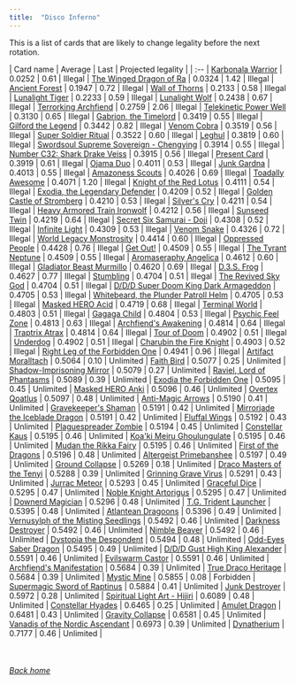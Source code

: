 ```yaml
---
title:  "Disco Inferno"
---
```


This is a list of cards that are likely to change legality before the next rotation.

| Card name | Average | Last | Projected legality |
| :-- |
[Karbonala Warrior](https://db.ygoprodeck.com/card/?search=Karbonala%20Warrior) | 0.0252 | 0.61 | Illegal |
[The Winged Dragon of Ra](https://db.ygoprodeck.com/card/?search=The%20Winged%20Dragon%20of%20Ra) | 0.0324 | 1.42 | Illegal |
[Ancient Forest](https://db.ygoprodeck.com/card/?search=Ancient%20Forest) | 0.1947 | 0.72 | Illegal |
[Wall of Thorns](https://db.ygoprodeck.com/card/?search=Wall%20of%20Thorns) | 0.2133 | 0.58 | Illegal |
[Lunalight Tiger](https://db.ygoprodeck.com/card/?search=Lunalight%20Tiger) | 0.2233 | 0.59 | Illegal |
[Lunalight Wolf](https://db.ygoprodeck.com/card/?search=Lunalight%20Wolf) | 0.2438 | 0.67 | Illegal |
[Terrorking Archfiend](https://db.ygoprodeck.com/card/?search=Terrorking%20Archfiend) | 0.2759 | 2.06 | Illegal |
[Telekinetic Power Well](https://db.ygoprodeck.com/card/?search=Telekinetic%20Power%20Well) | 0.3130 | 0.65 | Illegal |
[Gabrion, the Timelord](https://db.ygoprodeck.com/card/?search=Gabrion,%20the%20Timelord) | 0.3419 | 0.55 | Illegal |
[Gilford the Legend](https://db.ygoprodeck.com/card/?search=Gilford%20the%20Legend) | 0.3442 | 0.82 | Illegal |
[Venom Cobra](https://db.ygoprodeck.com/card/?search=Venom%20Cobra) | 0.3519 | 0.56 | Illegal |
[Super Soldier Ritual](https://db.ygoprodeck.com/card/?search=Super%20Soldier%20Ritual) | 0.3522 | 0.60 | Illegal |
[Leghul](https://db.ygoprodeck.com/card/?search=Leghul) | 0.3819 | 0.60 | Illegal |
[Swordsoul Supreme Sovereign - Chengying](https://db.ygoprodeck.com/card/?search=Swordsoul%20Supreme%20Sovereign%20-%20Chengying) | 0.3914 | 0.55 | Illegal |
[Number C32: Shark Drake Veiss](https://db.ygoprodeck.com/card/?search=Number%20C32:%20Shark%20Drake%20Veiss) | 0.3915 | 0.56 | Illegal |
[Present Card](https://db.ygoprodeck.com/card/?search=Present%20Card) | 0.3919 | 0.61 | Illegal |
[Ojama Duo](https://db.ygoprodeck.com/card/?search=Ojama%20Duo) | 0.4011 | 0.53 | Illegal |
[Junk Gardna](https://db.ygoprodeck.com/card/?search=Junk%20Gardna) | 0.4013 | 0.55 | Illegal |
[Amazoness Scouts](https://db.ygoprodeck.com/card/?search=Amazoness%20Scouts) | 0.4026 | 0.69 | Illegal |
[Toadally Awesome](https://db.ygoprodeck.com/card/?search=Toadally%20Awesome) | 0.4071 | 1.20 | Illegal |
[Knight of the Red Lotus](https://db.ygoprodeck.com/card/?search=Knight%20of%20the%20Red%20Lotus) | 0.4111 | 0.54 | Illegal |
[Exodia, the Legendary Defender](https://db.ygoprodeck.com/card/?search=Exodia,%20the%20Legendary%20Defender) | 0.4209 | 0.52 | Illegal |
[Golden Castle of Stromberg](https://db.ygoprodeck.com/card/?search=Golden%20Castle%20of%20Stromberg) | 0.4210 | 0.53 | Illegal |
[Silver's Cry](https://db.ygoprodeck.com/card/?search=Silver's%20Cry) | 0.4211 | 0.54 | Illegal |
[Heavy Armored Train Ironwolf](https://db.ygoprodeck.com/card/?search=Heavy%20Armored%20Train%20Ironwolf) | 0.4212 | 0.56 | Illegal |
[Sunseed Twin](https://db.ygoprodeck.com/card/?search=Sunseed%20Twin) | 0.4219 | 0.64 | Illegal |
[Secret Six Samurai - Doji](https://db.ygoprodeck.com/card/?search=Secret%20Six%20Samurai%20-%20Doji) | 0.4308 | 0.52 | Illegal |
[Infinite Light](https://db.ygoprodeck.com/card/?search=Infinite%20Light) | 0.4309 | 0.53 | Illegal |
[Venom Snake](https://db.ygoprodeck.com/card/?search=Venom%20Snake) | 0.4326 | 0.72 | Illegal |
[World Legacy Monstrosity](https://db.ygoprodeck.com/card/?search=World%20Legacy%20Monstrosity) | 0.4414 | 0.60 | Illegal |
[Oppressed People](https://db.ygoprodeck.com/card/?search=Oppressed%20People) | 0.4428 | 0.76 | Illegal |
[Get Out!](https://db.ygoprodeck.com/card/?search=Get%20Out!) | 0.4509 | 0.55 | Illegal |
[The Tyrant Neptune](https://db.ygoprodeck.com/card/?search=The%20Tyrant%20Neptune) | 0.4509 | 0.55 | Illegal |
[Aromaseraphy Angelica](https://db.ygoprodeck.com/card/?search=Aromaseraphy%20Angelica) | 0.4612 | 0.60 | Illegal |
[Gladiator Beast Murmillo](https://db.ygoprodeck.com/card/?search=Gladiator%20Beast%20Murmillo) | 0.4620 | 0.69 | Illegal |
[D.3.S. Frog](https://db.ygoprodeck.com/card/?search=D.3.S.%20Frog) | 0.4627 | 0.77 | Illegal |
[Stumbling](https://db.ygoprodeck.com/card/?search=Stumbling) | 0.4704 | 0.51 | Illegal |
[The Revived Sky God](https://db.ygoprodeck.com/card/?search=The%20Revived%20Sky%20God) | 0.4704 | 0.51 | Illegal |
[D/D/D Super Doom King Dark Armageddon](https://db.ygoprodeck.com/card/?search=D/D/D%20Super%20Doom%20King%20Dark%20Armageddon) | 0.4705 | 0.53 | Illegal |
[Whitebeard, the Plunder Patroll Helm](https://db.ygoprodeck.com/card/?search=Whitebeard,%20the%20Plunder%20Patroll%20Helm) | 0.4705 | 0.53 | Illegal |
[Masked HERO Acid](https://db.ygoprodeck.com/card/?search=Masked%20HERO%20Acid) | 0.4719 | 0.68 | Illegal |
[Terminal World](https://db.ygoprodeck.com/card/?search=Terminal%20World) | 0.4803 | 0.51 | Illegal |
[Gagaga Child](https://db.ygoprodeck.com/card/?search=Gagaga%20Child) | 0.4804 | 0.53 | Illegal |
[Psychic Feel Zone](https://db.ygoprodeck.com/card/?search=Psychic%20Feel%20Zone) | 0.4813 | 0.63 | Illegal |
[Archfiend's Awakening](https://db.ygoprodeck.com/card/?search=Archfiend's%20Awakening) | 0.4814 | 0.64 | Illegal |
[Traptrix Atrax](https://db.ygoprodeck.com/card/?search=Traptrix%20Atrax) | 0.4814 | 0.64 | Illegal |
[Tour of Doom](https://db.ygoprodeck.com/card/?search=Tour%20of%20Doom) | 0.4902 | 0.51 | Illegal |
[Underdog](https://db.ygoprodeck.com/card/?search=Underdog) | 0.4902 | 0.51 | Illegal |
[Charubin the Fire Knight](https://db.ygoprodeck.com/card/?search=Charubin%20the%20Fire%20Knight) | 0.4903 | 0.52 | Illegal |
[Right Leg of the Forbidden One](https://db.ygoprodeck.com/card/?search=Right%20Leg%20of%20the%20Forbidden%20One) | 0.4941 | 0.96 | Illegal |
[Artifact Moralltach](https://db.ygoprodeck.com/card/?search=Artifact%20Moralltach) | 0.5064 | 0.10 | Unlimited |
[Faith Bird](https://db.ygoprodeck.com/card/?search=Faith%20Bird) | 0.5077 | 0.25 | Unlimited |
[Shadow-Imprisoning Mirror](https://db.ygoprodeck.com/card/?search=Shadow-Imprisoning%20Mirror) | 0.5079 | 0.27 | Unlimited |
[Raviel, Lord of Phantasms](https://db.ygoprodeck.com/card/?search=Raviel,%20Lord%20of%20Phantasms) | 0.5089 | 0.39 | Unlimited |
[Exodia the Forbidden One](https://db.ygoprodeck.com/card/?search=Exodia%20the%20Forbidden%20One) | 0.5095 | 0.45 | Unlimited |
[Masked HERO Anki](https://db.ygoprodeck.com/card/?search=Masked%20HERO%20Anki) | 0.5096 | 0.46 | Unlimited |
[Overtex Qoatlus](https://db.ygoprodeck.com/card/?search=Overtex%20Qoatlus) | 0.5097 | 0.48 | Unlimited |
[Anti-Magic Arrows](https://db.ygoprodeck.com/card/?search=Anti-Magic%20Arrows) | 0.5190 | 0.41 | Unlimited |
[Gravekeeper's Shaman](https://db.ygoprodeck.com/card/?search=Gravekeeper's%20Shaman) | 0.5191 | 0.42 | Unlimited |
[Mirrorjade the Iceblade Dragon](https://db.ygoprodeck.com/card/?search=Mirrorjade%20the%20Iceblade%20Dragon) | 0.5191 | 0.42 | Unlimited |
[Fluffal Wings](https://db.ygoprodeck.com/card/?search=Fluffal%20Wings) | 0.5192 | 0.43 | Unlimited |
[Plaguespreader Zombie](https://db.ygoprodeck.com/card/?search=Plaguespreader%20Zombie) | 0.5194 | 0.45 | Unlimited |
[Constellar Kaus](https://db.ygoprodeck.com/card/?search=Constellar%20Kaus) | 0.5195 | 0.46 | Unlimited |
[Koa'ki Meiru Ghoulungulate](https://db.ygoprodeck.com/card/?search=Koa'ki%20Meiru%20Ghoulungulate) | 0.5195 | 0.46 | Unlimited |
[Mudan the Rikka Fairy](https://db.ygoprodeck.com/card/?search=Mudan%20the%20Rikka%20Fairy) | 0.5195 | 0.46 | Unlimited |
[First of the Dragons](https://db.ygoprodeck.com/card/?search=First%20of%20the%20Dragons) | 0.5196 | 0.48 | Unlimited |
[Altergeist Primebanshee](https://db.ygoprodeck.com/card/?search=Altergeist%20Primebanshee) | 0.5197 | 0.49 | Unlimited |
[Ground Collapse](https://db.ygoprodeck.com/card/?search=Ground%20Collapse) | 0.5269 | 0.18 | Unlimited |
[Draco Masters of the Tenyi](https://db.ygoprodeck.com/card/?search=Draco%20Masters%20of%20the%20Tenyi) | 0.5288 | 0.39 | Unlimited |
[Grinning Grave Virus](https://db.ygoprodeck.com/card/?search=Grinning%20Grave%20Virus) | 0.5291 | 0.43 | Unlimited |
[Jurrac Meteor](https://db.ygoprodeck.com/card/?search=Jurrac%20Meteor) | 0.5293 | 0.45 | Unlimited |
[Graceful Dice](https://db.ygoprodeck.com/card/?search=Graceful%20Dice) | 0.5295 | 0.47 | Unlimited |
[Noble Knight Artorigus](https://db.ygoprodeck.com/card/?search=Noble%20Knight%20Artorigus) | 0.5295 | 0.47 | Unlimited |
[Downerd Magician](https://db.ygoprodeck.com/card/?search=Downerd%20Magician) | 0.5296 | 0.48 | Unlimited |
[T.G. Trident Launcher](https://db.ygoprodeck.com/card/?search=T.G.%20Trident%20Launcher) | 0.5395 | 0.48 | Unlimited |
[Atlantean Dragoons](https://db.ygoprodeck.com/card/?search=Atlantean%20Dragoons) | 0.5396 | 0.49 | Unlimited |
[Vernusylph of the Misting Seedlings](https://db.ygoprodeck.com/card/?search=Vernusylph%20of%20the%20Misting%20Seedlings) | 0.5492 | 0.46 | Unlimited |
[Darkness Destroyer](https://db.ygoprodeck.com/card/?search=Darkness%20Destroyer) | 0.5492 | 0.46 | Unlimited |
[Nimble Beaver](https://db.ygoprodeck.com/card/?search=Nimble%20Beaver) | 0.5492 | 0.46 | Unlimited |
[Dystopia the Despondent](https://db.ygoprodeck.com/card/?search=Dystopia%20the%20Despondent) | 0.5494 | 0.48 | Unlimited |
[Odd-Eyes Saber Dragon](https://db.ygoprodeck.com/card/?search=Odd-Eyes%20Saber%20Dragon) | 0.5495 | 0.49 | Unlimited |
[D/D/D Gust High King Alexander](https://db.ygoprodeck.com/card/?search=D/D/D%20Gust%20High%20King%20Alexander) | 0.5591 | 0.46 | Unlimited |
[Evilswarm Castor](https://db.ygoprodeck.com/card/?search=Evilswarm%20Castor) | 0.5591 | 0.46 | Unlimited |
[Archfiend's Manifestation](https://db.ygoprodeck.com/card/?search=Archfiend's%20Manifestation) | 0.5684 | 0.39 | Unlimited |
[True Draco Heritage](https://db.ygoprodeck.com/card/?search=True%20Draco%20Heritage) | 0.5684 | 0.39 | Unlimited |
[Mystic Mine](https://db.ygoprodeck.com/card/?search=Mystic%20Mine) | 0.5855 | 0.08 | Forbidden |
[Supermagic Sword of Raptinus](https://db.ygoprodeck.com/card/?search=Supermagic%20Sword%20of%20Raptinus) | 0.5884 | 0.41 | Unlimited |
[Junk Destroyer](https://db.ygoprodeck.com/card/?search=Junk%20Destroyer) | 0.5972 | 0.28 | Unlimited |
[Spiritual Light Art - Hijiri](https://db.ygoprodeck.com/card/?search=Spiritual%20Light%20Art%20-%20Hijiri) | 0.6089 | 0.48 | Unlimited |
[Constellar Hyades](https://db.ygoprodeck.com/card/?search=Constellar%20Hyades) | 0.6465 | 0.25 | Unlimited |
[Amulet Dragon](https://db.ygoprodeck.com/card/?search=Amulet%20Dragon) | 0.6481 | 0.43 | Unlimited |
[Gravity Collapse](https://db.ygoprodeck.com/card/?search=Gravity%20Collapse) | 0.6581 | 0.45 | Unlimited |
[Vanadis of the Nordic Ascendant](https://db.ygoprodeck.com/card/?search=Vanadis%20of%20the%20Nordic%20Ascendant) | 0.6973 | 0.39 | Unlimited |
[Dynatherium](https://db.ygoprodeck.com/card/?search=Dynatherium) | 0.7177 | 0.46 | Unlimited |

<br>

###### [Back home](index)